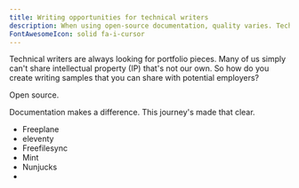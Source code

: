 ```yaml
---
title: Writing opportunities for technical writers
description: When using open-source documentation, quality varies. Technical writers who want to have writing samples freely available have plenty of options to contribute.
FontAwesomeIcon: solid fa-i-cursor
---
```


Technical writers are always looking for portfolio pieces. Many of us simply can't share intellectual property (IP) that's not our own. So how do you create writing samples that you can share with potential employers?

Open source.

Documentation makes a difference. This journey's made that clear.

- Freeplane
- eleventy
- Freefilesync
- Mint
- Nunjucks
-